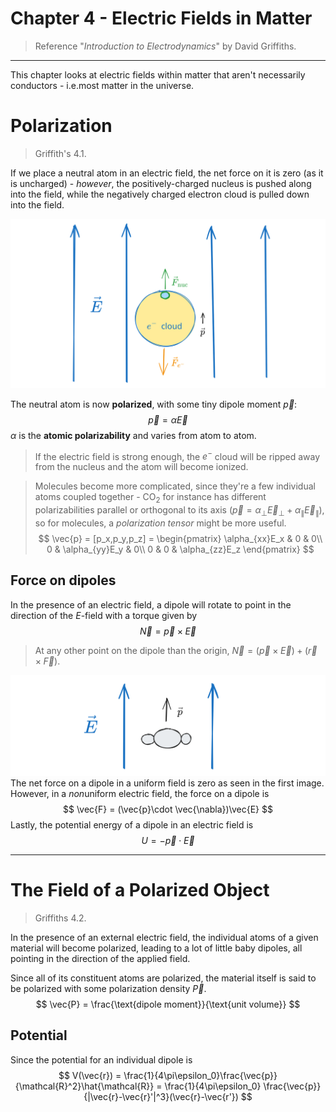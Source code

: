 # Chapter 4 - Electric Fields in Matter

> Reference "*Introduction to Electrodynamics*" by David Griffiths.

---

This chapter looks at electric fields within matter that aren't necessarily conductors - i.e.most matter in the universe. 
# Polarization

> Griffith's 4.1.

If we place a neutral atom in an electric field, the net force on it is zero (as it is uncharged) - *however*, the positively-charged nucleus is pushed along into the field, while the negatively charged electron cloud is pulled down into the field. 

![](images/chapter4/neutral-atom.svg)

The neutral atom is now **polarized**, with some tiny dipole moment $\vec{p}$:
$$
\vec{p} = \alpha \vec{E}
$$
$\alpha$ is the **atomic polarizability** and varies from atom to atom. 

> If the electric field is strong enough, the $e^-$ cloud will be ripped away from the nucleus and the atom will become ionized.

>Molecules become more complicated, since they're a few individual atoms coupled together - CO$_2$ for instance has different polarizabilities parallel or orthogonal to its axis ($\vec{p}=\alpha_\perp \vec{E}_\perp + \alpha_\parallel \vec{E}_\parallel$), so for molecules, a *polarization tensor* might be more useful.
>$$
\vec{p} = [p_x,p_y,p_z] = \begin{pmatrix}
\alpha_{xx}E_x & 0 & 0\\
0 & \alpha_{yy}E_y & 0\\
0 & 0 & \alpha_{zz}E_z
\end{pmatrix}
$$

## Force on dipoles

In the presence of an electric field, a dipole will rotate to point in the direction of the $E$-field with a torque given by
$$
\vec{N} = \vec{p}\times \vec{E}
$$
> At any other point on the dipole than the origin, $\vec{N} = (\vec{p}\times\vec{E}) + (\vec{r}\times \vec{F})$.


![](images/chapter4/dipole-rotation.svg)
The net force on a dipole in a uniform field is zero as seen in the first image. However, in a *non*uniform electric field, the force on a dipole is
$$
\vec{F} = (\vec{p}\cdot \vec{\nabla})\vec{E}
$$
Lastly, the potential energy of a dipole in an electric field is
$$
U = -\vec{p}\cdot \vec{E}
$$

---

# The Field of a Polarized Object

> Griffiths 4.2.

In the presence of an external electric field, the individual atoms of a given material will become polarized, leading to a lot of little baby dipoles, all pointing in the direction of the applied field. 

Since all of its constituent atoms are polarized, the material itself is said to be polarized with some polarization density $\vec{P}$. 
$$
\vec{P} = \frac{\text{dipole moment}}{\text{unit volume}}
$$
## Potential

Since the potential for an individual dipole is 
$$
V(\vec{r}) = \frac{1}{4\pi\epsilon_0}\frac{\vec{p}}{\mathcal{R}^2}\hat{\mathcal{R}} = \frac{1}{4\pi\epsilon_0} \frac{\vec{p}}{|\vec{r}-\vec{r}'|^3}(\vec{r}-\vec{r'})
$$
